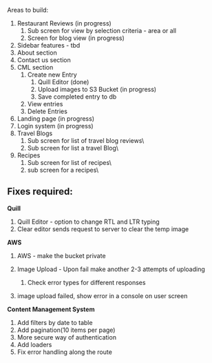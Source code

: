 Areas to build:



1. Restaurant Reviews (in progress)
   1. Sub screen for view by selection criteria - area or all
   2. Screen for blog view (in progress)
2.  Sidebar features - tbd
3. About section
4. Contact us section
5. CML section
   1. Create new Entry
      1. Quill Editor (done)
      2. Upload  images to S3 Bucket (in progress)
      3. Save completed entry to db
   2. View entries
   3. Delete Entries
6. Landing page (in progress)
7. Login system (in progress)
8. Travel Blogs
   1.  Sub screen for list of travel blog reviews\
   2.  Sub screen for list a travel Blog\
9. Recipes
   1.  Sub screen for list of recipes\
   2.  sub screen for a recipes\





## **Fixes required:**

**Quill**

1. Quill Editor - option to change RTL and LTR typing
2. Clear editor sends request to server to clear the temp image 

**AWS**

1. AWS - make the bucket private

2. Image Upload - Upon fail make another 2-3 attempts of uploading

   1. Check error types for different responses
2. image upload failed, show error in a console on user screen

**Content Management System**

1. Add filters by date to table
2. Add pagination(10 items per page)
3. More secure way of authentication
4.  Add loaders
5. Fix error handling along the route